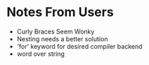 # Notes From Users
- Curly Braces Seem Wonky
- Nesting needs a better solution
- 'for' keyword for desired compiler backend
- word over string